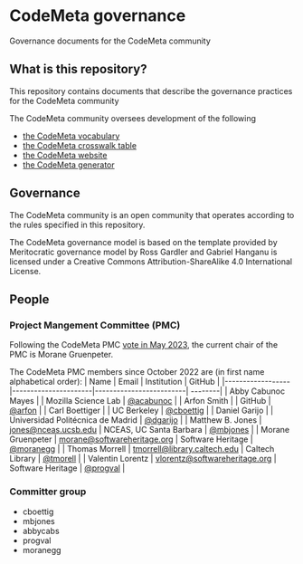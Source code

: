 # CodeMeta governance
Governance documents for the CodeMeta community


## What is this repository?

This repository contains documents that describe the governance practices for the CodeMeta community

The CodeMeta community oversees development of the following 
- [the CodeMeta vocabulary](https://github.com/codemeta/codemeta)
- [the CodeMeta crosswalk table](https://github.com/codemeta/codemeta/blob/master/crosswalk.csv)
- [the CodeMeta website](https://github.com/codemeta/codemeta.github.io)
- [the CodeMeta generator](https://github.com/codemeta/codemeta-generator)

## Governance

The CodeMeta community is an open community that operates according to the rules specified in this repository.

The CodeMeta governance model is based on the template provided by Meritocratic governance model by Ross Gardler and Gabriel Hanganu is licensed under a Creative Commons Attribution-ShareAlike 4.0 International License.

## People
### Project Mangement Committee (PMC)
Following the CodeMeta PMC [vote in May 2023](https://groups.google.com/g/codemeta-pmc/c/ccSSP57A7tI/m/rg4WJVa5AQAJ), the current chair of the PMC is Morane Gruenpeter.

The CodeMeta PMC members since October 2022 are (in first name alphabetical order):
| Name             | Email                | Institution               | GitHub  |
|------------------|----------------------|-------------------------| --------|
| Abby Cabunoc Mayes | | Mozilla Science Lab | [@acabunoc](http://github.com/acabunoc) |
| Arfon Smith | | GitHub | [@arfon](http://github.com/arfon) |
| Carl Boettiger   | | UC Berkeley | [@cboettig](http://github.com/cboettig) |
| Daniel Garijo |  |  Universidad Politécnica de Madrid | [@dgarijo](https://github.com/dgarijo)  |
| Matthew B. Jones | jones@nceas.ucsb.edu | NCEAS, UC Santa Barbara | [@mbjones](http://github.com/mbjones) |
| Morane Gruenpeter | morane@softwareheritage.org | Software Heritage | [@moranegg](https://github.com/moranegg) |
| Thomas Morrell | tmorrell@library.caltech.edu | Caltech Library | [@tmorell](https://github.com/tmorrell) |
| Valentin Lorentz | vlorentz@softwareheritage.org | Software Heritage | [@progval](https://github.com/progval) |


### Committer group
- cboettig
- mbjones
- abbycabs
- progval
- moranegg

